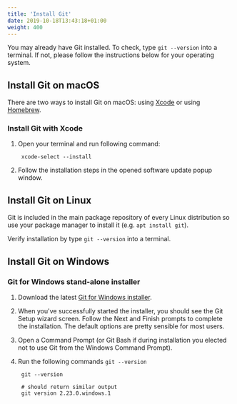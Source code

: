 ```yaml
---
title: 'Install Git'
date: 2019-10-18T13:43:18+01:00
weight: 400
---
```


You may already have Git installed. To check, type `git --version` into a terminal. If not, please follow the instructions below for your operating system.

## Install Git on macOS

There are two ways to install Git on macOS: using [Xcode](https://developer.apple.com/xcode/) or using [Homebrew](https://brew.sh/).

### Install Git with Xcode

1. Open your terminal and run following command:

        xcode-select --install

1. Follow the installation steps in the opened software update popup window.

## Install Git on Linux

Git is included in the main package repository of every Linux distribution so use your package manager to install it (e.g. `apt install git`).

Verify installation by type `git --version` into a terminal.

## Install Git on Windows

### Git for Windows stand-alone installer

1. Download the latest [Git for Windows installer](https://git-for-windows.github.io/).
1. When you've successfully started the installer, you should see the Git Setup wizard screen. Follow the Next and Finish
 prompts to complete the installation. The default options are pretty sensible for most users.
1. Open a Command Prompt (or Git Bash if during installation you elected not to use Git from the Windows Command Prompt).
1. Run the following commands `git --version`

        git --version
        
        # should return similar output 
        git version 2.23.0.windows.1

